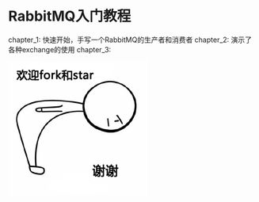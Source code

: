 # RabbitMQ入门教程

chapter_1: 快速开始，手写一个RabbitMQ的生产者和消费者
chapter_2: 演示了各种exchange的使用
chapter_3: 

![欢迎fork和star](https://github.com/erlieStar/image/blob/master/%E6%AC%A2%E8%BF%8Efork%E5%92%8Cstar.jpg)